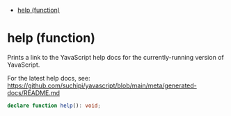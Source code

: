- [help (function)](#help-function)

# help (function)

Prints a link to the YavaScript help docs for the currently-running version
of YavaScript.

For the latest help docs, see:
https://github.com/suchipi/yavascript/blob/main/meta/generated-docs/README.md

```ts
declare function help(): void;
```
